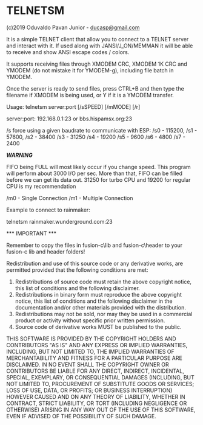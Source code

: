 # TELNETSM

(c)2019 Oduvaldo Pavan Junior - ducasp@gmail.com

It is a simple TELNET client that allow you to connect to a TELNET server and 
interact with it. If used along with JANSI/J_ON/MEMMAN it will be able to 
receive and show ANSI escape codes / colors.

It supports receiving files through XMODEM CRC, XMODEM 1K CRC and YMODEM (do
not mistake it for YMODEM-g), including file batch in YMODEM.

Once the server is ready to send files, press CTRL+B and then type the filename
if XMODEM is being used, or Y if it is a YMODEM transfer.

Usage: 
telnetsm server:port [/sSPEED] [/mMODE] [/r]

server:port: 192.168.0.1:23 or bbs.hispamsx.org:23

/s force using a given baudrate to communicate with ESP:
/s0 - 115200, /s1 - 57600, /s2 - 38400 /s3 - 31250 /s4 - 19200
/s5 - 9600 /s6 - 4800 /s7 - 2400

***WARNING***

FIFO being FULL will most likely occur if you change speed. This program will
perform about 3000 I/O per sec. More than that, FIFO can be filled before we
can get its data out. 31250 for turbo CPU and 19200 for regular CPU is my
recommendation

/m0 - Single Connection /m1 - Multiple Connection

Example to connect to rainmaker:

telnetsm rainmaker.wunderground.com:23

*** IMPORTANT ***

Remember to copy the files in fusion-c\lib and fusion-c\header to your fusion-c lib and header folders!

Redistribution and use of this source code or any derivative works, are
permitted provided that the following conditions are met:

1. Redistributions of source code must retain the above copyright notice,
   this list of conditions and the following disclaimer.
2. Redistributions in binary form must reproduce the above copyright
   notice, this list of conditions and the following disclaimer in the
   documentation and/or other materials provided with the distribution.
3. Redistributions may not be sold, nor may they be used in a commercial
   product or activity without specific prior written permission.
4. Source code of derivative works MUST be published to the public.

THIS SOFTWARE IS PROVIDED BY THE COPYRIGHT HOLDERS AND CONTRIBUTORS
"AS IS" AND ANY EXPRESS OR IMPLIED WARRANTIES, INCLUDING, BUT NOT LIMITED
TO, THE IMPLIED WARRANTIES OF MERCHANTABILITY AND FITNESS FOR A PARTICULAR
PURPOSE ARE DISCLAIMED. IN NO EVENT SHALL THE COPYRIGHT OWNER OR
CONTRIBUTORS BE LIABLE FOR ANY DIRECT, INDIRECT, INCIDENTAL, SPECIAL,
EXEMPLARY, OR CONSEQUENTIAL DAMAGES (INCLUDING, BUT NOT LIMITED TO,
PROCUREMENT OF SUBSTITUTE GOODS OR SERVICES; LOSS OF USE, DATA, OR PROFITS;
OR BUSINESS INTERRUPTION) HOWEVER CAUSED AND ON ANY THEORY OF LIABILITY,
WHETHER IN CONTRACT, STRICT LIABILITY, OR TORT (INCLUDING NEGLIGENCE OR
OTHERWISE) ARISING IN ANY WAY OUT OF THE USE OF THIS SOFTWARE, EVEN IF
ADVISED OF THE POSSIBILITY OF SUCH DAMAGE.
